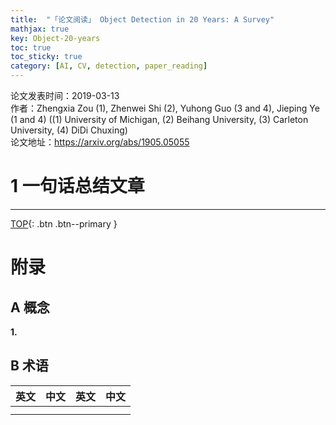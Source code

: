 ```yaml
---
title:  "「论文阅读」 Object Detection in 20 Years: A Survey"
mathjax: true
key: Object-20-years
toc: true
toc_sticky: true
category: [AI, CV, detection, paper_reading]
---
```

<span id='head'></span>   
>
论文发表时间：2019-03-13            
作者：Zhengxia Zou (1), Zhenwei Shi (2), Yuhong Guo (3 and 4), Jieping Ye (1 and 4) ((1) University of Michigan, (2) Beihang University, (3) Carleton University, (4) DiDi Chuxing)     
论文地址：<https://arxiv.org/abs/1905.05055>   

<!--more-->   

# 1 一句话总结文章  





------------------
[TOP](#head){: .btn .btn--primary }   


# 附录
## A 概念
<span id="symbol">**1.**</span>    


## B 术语

| 英文 | 中文 | 英文 | 中文 |
| --- | --- | --- | --- |
|  |  |  |  |
|  |  |   |  |
